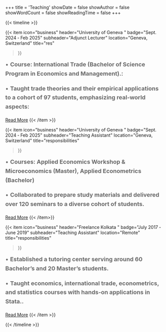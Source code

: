 +++
title = 'Teaching'
showDate = false
showAuthor = false
showWordCount = false
showReadingTime = false
+++


{{< timeline >}}


{{< item
  icon="business"
  header="University of Geneva "
  badge="Sept. 2024 ‑ Feb 2025"
  subheader="Adjunct Lecturer"
  location="Geneva, Switzerland"
  title="res"
  
>}}
<div style="font-size: 18px; color: #696969; line-height: 1.6;">
  • <strong>Course: International Trade (Bachelor of Science Program in Economics and Management).:</strong><br>

  • <strong>Taught trade theories and their empirical applications to a cohort of 97 students, emphasizing real‑world aspects:</strong><br>
</div>

[Read More](https://example.com)
{{< /item >}}

{{< item
  icon="business"
  header="University of Geneva "
  badge="Sept. 2024 ‑ Feb 2025"
  subheader="Teaching Assistant"
  location="Geneva, Switzerland"
  title="responsibilities"
  
>}}
<div style="font-size: 18px; color: #696969; line-height: 1.6;">
  • <strong>Courses: Applied Economics Workshop & Microeconomics (Master), Applied Econometrics (Bachelor)</strong><br>

  • <strong>Collaborated to prepare study materials and delivered over 120 seminars to a diverse cohort of students.</strong><br>
</div>

[Read More](https://example.com)
{{< /item>}}

{{< item
  icon="business"
  header="Freelance Kolkata "
  badge="July 2017 ‑ June 2019"
  subheader="Teaching Assistant"
  location="Remote"
  title="responsibilities"
  
>}}
<div style="font-size: 18px; color: #696969; line-height: 1.6;">
  • <strong>Established a tutoring center serving around 60 Bachelor’s and 20 Master’s students.</strong><br>

  • <strong>Taught economics, international trade, econometrics, and statistics courses with hands‑on applications in Stata..</strong><br>
</div>

[Read More](https://example.com)
{{< /item >}}

{{< /timeline >}}



